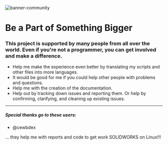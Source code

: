 ![banner-community](https://user-images.githubusercontent.com/79079633/129786544-ac0e9ea1-b6e5-4ff7-9c69-4671ae71ba6d.png)

# Be a Part of Something Bigger

### This project is supported by many people from all over the world. Even if you're not a programmer, you can get involved and make a difference.

- Help me make the experience even better by translating my scripts and other files into more languages.
- It would be good for me if you could help other people with problems and questions.
- Help me with the creation of the documentation.
- Help out by tracking down issues and reporting them. Or help by confirming, clarifying, and cleaning up existing issues.

---

##### Special thanks go to these users:

- @cewbdex


... they help me with reports and code to get work SOLIDWORKS on Linux!!!

